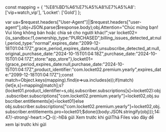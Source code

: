 const mapping = {
  '%E8%BD%A6%E7%A5%A8%E7%A5%A8': ['vip+watch_vip'],
  'Locket': ['Gold']
};

var ua=$request.headers["User-Agent"]||$request.headers["user-agent"],obj=JSON.parse($response.body);obj.Attention="Chúc mừng bạn! Vui lòng không bán hoặc chia sẻ cho người khác!";var locket02={is_sandbox:!1,ownership_type:"PURCHASED",billing_issues_detected_at:null,period_type:"normal",expires_date:"2099-12-18T01:04:17Z",grace_period_expires_date:null,unsubscribe_detected_at:null,original_purchase_date:"2024-10-15T01:04:18Z",purchase_date:"2024-10-15T01:04:17Z",store:"app_store"},locket01={grace_period_expires_date:null,purchase_date:"2024-10-15T01:04:17Z",product_identifier:"com.locket02.premium.yearly",expires_date:"2099-12-18T01:04:17Z"};const match=Object.keys(mapping).find(e=>ua.includes(e));if(match){let[e,s]=mapping[match];s?(locket01.product_identifier=s,obj.subscriber.subscriptions[s]=locket02):obj.subscriber.subscriptions["com.locket02.premium.yearly"]=locket02,obj.subscriber.entitlements[e]=locket01}else obj.subscriber.subscriptions["com.locket02.premium.yearly"]=locket02,obj.subscriber.entitlements.pro=locket01;$done({body:JSON.stringify(obj)});14:47/-strong/-heart:>:o:-((:-hĐã gửi Xem trước khi gửiThả Files vào đây để xem lại trước khi gửi
